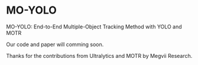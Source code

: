 # MO-YOLO
MO-YOLO: End-to-End Multiple-Object Tracking Method with YOLO and MOTR

Our code and paper will comming soon.

Thanks for the contributions from Ultralytics and MOTR by Megvii Research.
